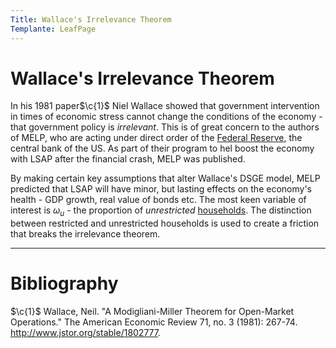 ```yaml
---
Title: Wallace's Irrelevance Theorem
Templante: LeafPage
---
```


# Wallace's Irrelevance Theorem
$\newcommand{\F}[1]{^{[\text{F}#1]}}\newcommand{\C}[2]{^{[#1\text{, p.#2}]}}\newcommand{\c}[1]{^{[#1]}}\newcommand{\Ci}[2]{^{[#1\text{, #2}]}}$

In his 1981 paper$\c{1}$ Niel Wallace showed that government intervention in times of economic stress cannot change the conditions of the economy - that government policy is *irrelevant*. This is of great concern to the authors of MELP, who are acting under direct order of the [Federal Reserve](https://www.federalreserve.gov/), the central bank of the US. As part of their program to hel boost the economy with LSAP after the financial crash, MELP was published.

By making certain key assumptions that alter Wallace's DSGE model, MELP predicted that LSAP will have minor, but lasting effects on the economy's health - GDP growth, real value of bonds etc. The most keen variable of interest is $\omega_u$ - the proportion of *unrestricted* [households](/course/course/finance/quantitative-easing/modelling/technical-appendix/agents/households). The distinction between restricted and unrestricted households is used to create a friction that breaks the irrelevance theorem.

---

# Bibliography

$\c{1}$ Wallace, Neil. "A Modigliani-Miller Theorem for Open-Market Operations." The American Economic Review 71, no. 3 (1981): 267-74. http://www.jstor.org/stable/1802777.
